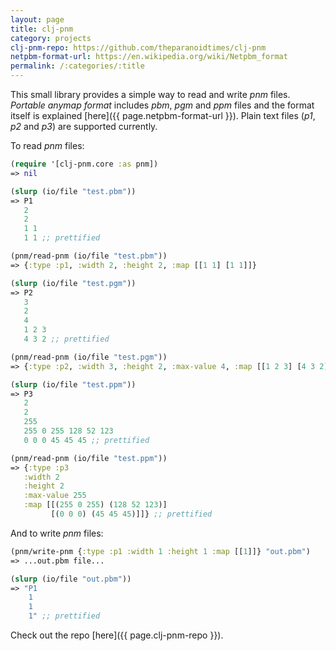 ```yaml
---
layout: page
title: clj-pnm
category: projects
clj-pnm-repo: https://github.com/theparanoidtimes/clj-pnm
netpbm-format-url: https://en.wikipedia.org/wiki/Netpbm_format
permalink: /:categories/:title
---
```


This small library provides a simple way to read and write *pnm* files. *Portable
anymap format* includes *pbm*, *pgm* and *ppm* files and the format itself is
explained [here]({{ page.netpbm-format-url }}). Plain text files (*p1*, *p2*
and *p3*) are supported currently.

To read *pnm* files:

```clojure
(require '[clj-pnm.core :as pnm])
=> nil

(slurp (io/file "test.pbm"))
=> P1
   2
   2
   1 1
   1 1 ;; prettified

(pnm/read-pnm (io/file "test.pbm"))
=> {:type :p1, :width 2, :height 2, :map [[1 1] [1 1]]}

(slurp (io/file "test.pgm"))
=> P2
   3
   2
   4
   1 2 3
   4 3 2 ;; prettified

(pnm/read-pnm (io/file "test.pgm"))
=> {:type :p2, :width 3, :height 2, :max-value 4, :map [[1 2 3] [4 3 2]]}

(slurp (io/file "test.ppm"))
=> P3
   2
   2
   255
   255 0 255 128 52 123
   0 0 0 45 45 45 ;; prettified

(pnm/read-pnm (io/file "test.ppm"))
=> {:type :p3
   :width 2
   :height 2
   :max-value 255
   :map [[(255 0 255) (128 52 123)]
         [(0 0 0) (45 45 45)]]} ;; prettified
```

And to write *pnm* files:

```clojure
(pnm/write-pnm {:type :p1 :width 1 :height 1 :map [[1]]} "out.pbm")
=> ...out.pbm file...

(slurp (io/file "out.pbm"))
=> "P1
    1
    1
    1" ;; prettified
```

Check out the repo [here]({{ page.clj-pnm-repo }}).

